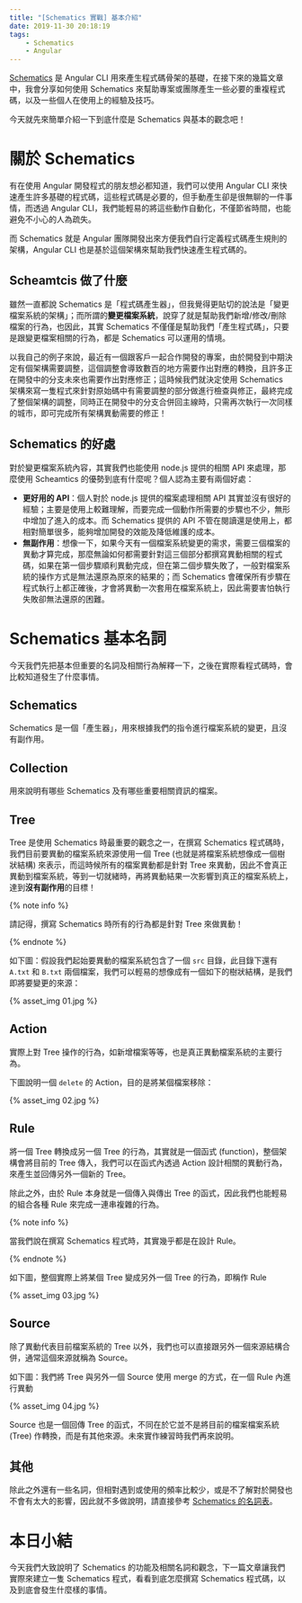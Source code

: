 ```yaml
---
title: "[Schematics 實戰] 基本介紹"
date: 2019-11-30 20:18:19
tags:
	- Schematics
	- Angular
---
```


[Schematics](https://www.npmjs.com/package/@angular-devkit/schematics) 是 Angular CLI 用來產生程式碼骨架的基礎，在接下來的幾篇文章中，我會分享如何使用 Schematics 來幫助專案或團隊產生一些必要的重複程式碼，以及一些個人在使用上的經驗及技巧。

今天就先來簡單介紹一下到底什麼是 Schematics 與基本的觀念吧！

<!-- more -->

# 關於 Schematics

有在使用 Angular 開發程式的朋友想必都知道，我們可以使用 Angular CLI 來快速產生許多基礎的程式碼，這些程式碼是必要的，但手動產生卻是很無聊的一件事情，而透過 Angular CLI，我們能輕易的將這些動作自動化，不僅節省時間，也能避免不小心的人為疏失。

而 Schematics 就是 Angular 團隊開發出來方便我們自行定義程式碼產生規則的架構，Angular CLI 也是基於這個架構來幫助我們快速產生程式碼的。

## Scheamtcis 做了什麼

雖然一直都說 Schematics 是「程式碼產生器」，但我覺得更貼切的說法是「變更檔案系統的架構」；而所謂的**變更檔案系統**，說穿了就是幫助我們新增/修改/刪除檔案的行為，也因此，其實 Schematics 不僅僅是幫助我們「產生程式碼」，只要是跟變更檔案相關的行為，都是 Schematics 可以運用的情境。

以我自己的例子來說，最近有一個跟客戶一起合作開發的專案，由於開發到中期決定有個架構需要調整，這個調整會導致數百的地方需要作出對應的轉換，且許多正在開發中的分支未來也需要作出對應修正；這時候我們就決定使用 Schematics 架構來寫一隻程式來針對原始碼中有需要調整的部分做進行檢查與修正，最終完成了整個架構的調整，同時正在開發中的分支合併回主線時，只需再次執行一次同樣的城市，即可完成所有架構異動需要的修正！

## Schematics 的好處

對於變更檔案系統內容，其實我們也能使用 node.js 提供的相關 API 來處理，那麼使用 Scheamtics 的優勢到底有什麼呢？個人認為主要有兩個好處：

- **更好用的 API**：個人對於 node.js 提供的檔案處理相關 API 其實並沒有很好的經驗；主要是使用上較難理解，而要完成一個動作所需要的步驟也不少，無形中增加了進入的成本。而 Schematics 提供的 API 不管在閱讀還是使用上，都相對簡單很多，能夠增加開發的效能及降低維護的成本。
- **無副作用**：想像一下，如果今天有一個檔案系統變更的需求，需要三個檔案的異動才算完成，那麼無論如何都需要針對這三個部分都撰寫異動相關的程式碼，如果在第一個步驟順利異動完成，但在第二個步驟失敗了，一般對檔案系統的操作方式是無法還原為原來的結果的；而 Schematics 會確保所有步驟在程式執行上都正確後，才會將異動一次套用在檔案系統上，因此需要害怕執行失敗卻無法還原的困難。

# Schematics 基本名詞

今天我們先把基本但重要的名詞及相關行為解釋一下，之後在實際看程式碼時，會比較知道發生了什麼事情。

## Schematics

Schematics 是一個「產生器」，用來根據我們的指令進行檔案系統的變更，且沒有副作用。

## Collection

用來說明有哪些 Schematics 及有哪些重要相關資訊的檔案。

## Tree

Tree 是使用 Schematics 時最重要的觀念之一，在撰寫 Schematics 程式碼時，我們目前要異動的檔案系統來源使用一個 Tree (也就是將檔案系統想像成一個樹狀結構) 來表示，而這時候所有的檔案異動都是針對 Tree 來異動，因此不會真正異動到檔案系統，等到一切就緒時，再將異動結果一次影響到真正的檔案系統上，達到**沒有副作用**的目標！

{% note info %}

請記得，撰寫 Schematics 時所有的行為都是針對 Tree 來做異動！

{% endnote %}

如下圖：假設我們起始要異動的檔案系統包含了一個 `src` 目錄，此目錄下還有 `A.txt` 和 `B.txt` 兩個檔案，我們可以輕易的想像成有一個如下的樹狀結構，是我們即將要變更的來源：

{% asset_img 01.jpg %}

## Action

實際上對 Tree 操作的行為，如新增檔案等等，也是真正異動檔案系統的主要行為。

下圖說明一個 `delete` 的 Action，目的是將某個檔案移除：

{% asset_img 02.jpg %}

## Rule

將一個 Tree 轉換成另一個 Tree 的行為，其實就是一個函式 (function)，整個架構會將目前的 Tree 傳入，我們可以在函式內透過 Action 設計相關的異動行為，來產生並回傳另外一個新的 Tree。

除此之外，由於 Rule 本身就是一個傳入與傳出 Tree 的函式，因此我們也能輕易的組合各種 Rule 來完成一連串複雜的行為。

{% note info %}

當我們說在撰寫 Schematics 程式時，其實幾乎都是在設計 Rule。

{% endnote %}

如下圖，整個實際上將某個 Tree 變成另外一個 Tree 的行為，即稱作 Rule

{% asset_img 03.jpg %}

## Source

除了異動代表目前檔案系統的 Tree 以外，我們也可以直接跟另外一個來源結構合併，通常這個來源就稱為 Source。

如下圖：我們將 Tree 與另外一個 Source 使用 merge 的方式，在一個 Rule 內進行異動

{% asset_img 04.jpg %}

Source 也是一個回傳 Tree 的函式，不同在於它並不是將目前的檔案檔案系統 (Tree) 作轉換，而是有其他來源。未來實作練習時我們再來說明。

## 其他

除此之外還有一些名詞，但相對遇到或使用的頻率比較少，或是不了解對於開發也不會有太大的影響，因此就不多做說明，請直接參考 [Schematics 的名詞表](https://www.npmjs.com/package/@angular-devkit/schematics#glossary)。

# 本日小結

今天我們大致說明了 Schematics 的功能及相關名詞和觀念，下一篇文章讓我們實際來建立一隻 Schematics 程式，看看到底怎麼撰寫 Schematics 程式碼，以及到底會發生什麼樣的事情。